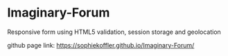 # Imaginary-Forum
Responsive form using HTML5 validation, session storage and geolocation

github page link: https://sophiekoffler.github.io/Imaginary-Forum/
